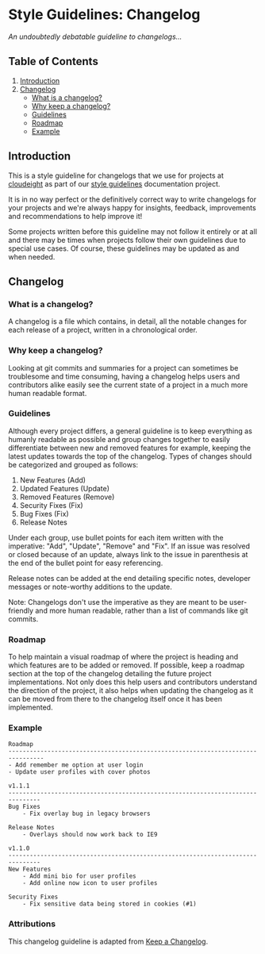 # Style Guidelines: Changelog
*An undoubtedly debatable guideline to changelogs...*
<br />

## Table of Contents
1. [Introduction](#introduction)
2. [Changelog](#changelog)
    - [What is a changelog?](#what-is-a-changelog)
    - [Why keep a changelog?](#why-keep-a-changelog)
    - [Guidelines](#guidelines)
    - [Roadmap](#roadmap)
    - [Example](#example)


## Introduction
This is a style guideline for changelogs that we use for projects at [cloudeight](https://github.com/cloudeight/) as part of our [style guidelines](https://github.com/cloudeight/style-guidelines) documentation project.

It is in no way perfect or the definitively correct way to write changelogs for your projects and we're always happy for insights, feedback, improvements and recommendations to help improve it!

Some projects written before this guideline may not follow it entirely or at all and there may be times when projects follow their own guidelines due to special use cases. Of course, these guidelines may be updated as and when needed.


## Changelog
### What is a changelog?
A changelog is a file which contains, in detail, all the notable changes for each release of a project, written in a chronological order.


### Why keep a changelog?
Looking at git commits and summaries for a project can sometimes be troublesome and time consuming, having a changelog helps users and contributors alike easily see the current state of a project in a much more human readable format.


### Guidelines
Although every project differs, a general guideline is to keep everything as humanly readable as possible and group changes together to easily differentiate between new and removed features for example, keeping the latest updates towards the top of the changelog. Types of changes should be categorized and grouped as follows:

1. New Features (Add)
2. Updated Features (Update)
3. Removed Features (Remove)
4. Security Fixes (Fix)
5. Bug Fixes (Fix)
6. Release Notes

Under each group, use bullet points for each item written with the imperative: "Add", "Update", "Remove" and "Fix". If an issue was resolved or closed because of an update, always link to the issue in parenthesis at the end of the bullet point for easy referencing.

Release notes can be added at the end detailing specific notes, developer messages or note-worthy additions to the update.

Note: Changelogs don't use the imperative as they are meant to be user-friendly and more human readable, rather than a list of commands like git commits.


### Roadmap
To help maintain a visual roadmap of where the project is heading and which features are to be added or removed. If possible, keep a roadmap section at the top of the changelog detailing the future project implementations. Not only does this help users and contributors understand the direction of the project, it also helps when updating the changelog as it can be moved from there to the changelog itself once it has been implemented.


### Example
```
Roadmap
--------------------------------------------------------------------------------
- Add remember me option at user login
- Update user profiles with cover photos

v1.1.1
-------------------------------------------------------------------------------
Bug Fixes
    - Fix overlay bug in legacy browsers

Release Notes
    - Overlays should now work back to IE9

v1.1.0
-------------------------------------------------------------------------------
New Features
    - Add mini bio for user profiles
    - Add online now icon to user profiles

Security Fixes
    - Fix sensitive data being stored in cookies (#1)
```


### Attributions
This changelog guideline is adapted from [Keep a Changelog](https://keepachangelog.com/en/1.0.0/).
